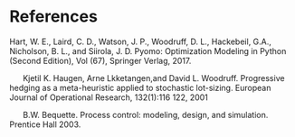 # References
Hart, W. E., Laird, C. D., Watson, J. P., Woodruff, D. L., Hackebeil, G.A., Nicholson, B. L., and Siirola, J. D. Pyomo: Optimization Modeling in Python (Second Edition), Vol (67), Springer Verlag, 2017.

&nbsp;&nbsp;&nbsp;&nbsp;&nbsp;&nbsp;Kjetil K. Haugen, Arne Lkketangen,and David L. Woodruff. Progressive hedging as a meta-heuristic applied to stochastic lot-sizing. European Journal of Operational Research, 132(1):116 122, 2001

&nbsp;&nbsp;&nbsp;&nbsp;&nbsp;&nbsp;B.W. Bequette. Process control: modeling, design, and simulation. Prentice Hall 2003.